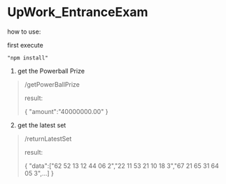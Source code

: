 # UpWork_EntranceExam
how to use:

first execute 
```
"npm install"
```

1) get the Powerball Prize

> <url location>/getPowerBallPrize
>
>result:
>
>{
>	"amount":"40000000.00"
>}


2) get the latest set

> <url location>/returnLatestSet
>
>result:
>
>{
>	"data":["62  52  13  12  44  06  2","22  11  53  21  10  18  3","67  21  65  31  64  05  3",...]
>}

